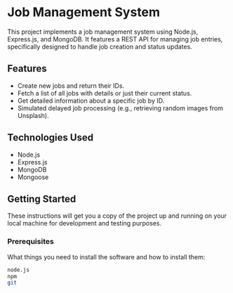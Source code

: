 # Job Management System

This project implements a job management system using Node.js, Express.js, and MongoDB. It features a REST API for managing job entries, specifically designed to handle job creation and status updates.

## Features

- Create new jobs and return their IDs.
- Fetch a list of all jobs with details or just their current status.
- Get detailed information about a specific job by ID.
- Simulated delayed job processing (e.g., retrieving random images from Unsplash).

## Technologies Used

- Node.js
- Express.js
- MongoDB
- Mongoose

## Getting Started

These instructions will get you a copy of the project up and running on your local machine for development and testing purposes.

### Prerequisites

What things you need to install the software and how to install them:

```bash
node.js
npm
git
